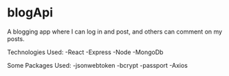 # blogApi

A blogging app where I can log in and post, and others can comment on my posts.

Technologies Used:
-React
-Express
-Node
-MongoDb

Some Packages Used:
-jsonwebtoken
-bcrypt
-passport
-Axios
